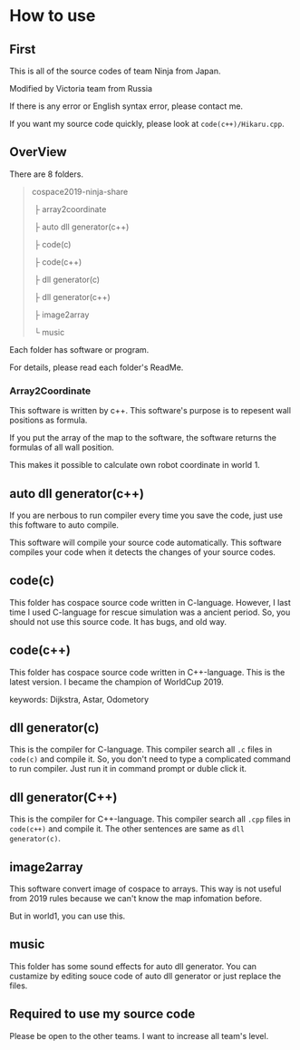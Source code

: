 # How to use

## First

This is all of the source codes of team Ninja from Japan.

Modified by Victoria team from Russia

If there is any error or English syntax error, please contact me.

If you want my source code quickly, please look at `code(c++)/Hikaru.cpp`.


## OverView

There are 8 folders.

> cospace2019-ninja-share
>
> ​	├	array2coordinate
>
> ​	├	auto dll generator(c++)
>
> ​	├	code(c)
>
> ​	├	code(c++)
>
> ​	├	dll generator(c)
>
> ​	├	dll generator(c++)
>
> ​	├ 	image2array
>
> ​	└	music

Each folder has software or program.

For details, please read each folder's ReadMe.

### Array2Coordinate

This software is written by c++.  This software's purpose is to repesent wall positions as formula.

If you put the array of the map to the software, the software returns the formulas of all wall position.

This makes it possible to calculate own robot coordinate in world 1.

## auto dll generator(c++)

If you are nerbous to run compiler every time you save the code, just use this foftware to auto compile.

This software will compile your source code automatically. This software compiles your code when it detects the changes of your source codes.

## code(c)

This folder has cospace source code written in C-language. However, I last time I used C-language for rescue simulation was a ancient period. So, you should not use this source code. It has bugs, and old way.

## code(c++)

This folder has cospace source code written in C++-language. This is the latest version. I became the champion of WorldCup 2019.

keywords: Dijkstra, Astar, Odometory

##  dll generator(c)

This is the compiler for C-language. This compiler search all `.c` files in `code(c)` and compile it. So, you don't need to type a complicated command to run compiler. Just run it in command prompt or duble click it.


## dll generator(C++)

This is the compiler for C++-language. This compiler search all `.cpp` files in `code(c++)` and compile it. The other sentences are same as `dll generator(c)`.

## image2array

This software convert image of cospace to arrays. This way is not useful from 2019 rules because we can't know the map infomation before.

But in world1, you can use this.

## music

This folder has some sound effects for auto dll generator. You can custamize by editing souce code of auto dll generator or just replace the files.



## Required to use my source code

Please be open to the other teams. I want to increase all team's level.

